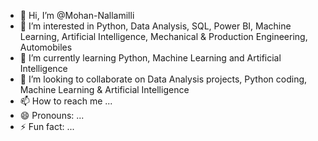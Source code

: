 - 👋 Hi, I’m @Mohan-Nallamilli
- 👀 I’m interested in Python, Data Analysis, SQL, Power BI, Machine Learning, Artificial Intelligence, Mechanical & Production Engineering, Automobiles
- 🌱 I’m currently learning Python, Machine Learning and Artificial Intelligence
- 💞️ I’m looking to collaborate on Data Analysis projects, Python coding, Machine Learning & Artificial Intelligence
- 📫 How to reach me ...
- 😄 Pronouns: ...
- ⚡ Fun fact: ...

<!---
Mohan-Nallamilli/Mohan-Nallamilli is a ✨ special ✨ repository because its `README.md` (this file) appears on your GitHub profile.
You can click the Preview link to take a look at your changes.
--->
